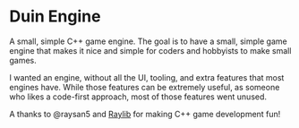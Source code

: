 # Duin Engine

A small, simple C++ game engine. The goal is to have a small, simple game engine that makes it nice and simple for coders and hobbyists to make small games.

I wanted an engine, without all the UI, tooling, and extra features that most engines have. While those features can be extremely useful, as someone who likes a code-first approach, most of those features went unused. 



A thanks to @raysan5 and [Raylib](https://www.raylib.com/) for making C++ game development fun!
